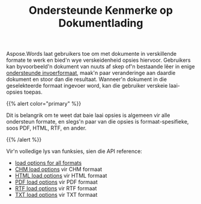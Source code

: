 ﻿---
title: Ondersteunde Kenmerke op Dokumentlading
second_title: Aspose.Words vir Java
articleTitle: Ondersteunde Kenmerke op Dokumentlading
linktitle: Ondersteunde Kenmerke op Dokumentlading
description: "Laai en omskep'n dokument in die meeste gewilde formate en ondersteun baie Microsoft Word funksies."
type: docs
weight: 20
url: /af/java/supported-features-on-document-load/
---

Aspose.Words laat gebruikers toe om met dokumente in verskillende formate te werk en bied'n wye verskeidenheid opsies hiervoor. Gebruikers kan byvoorbeeld'n dokument van nuuts af skep of'n bestaande lêer in enige [ondersteunde invoerformaat](/words/java/supported-document-formats/), maak'n paar veranderinge aan daardie dokument en stoor dan die resultaat. Wanneer'n dokument in die geselekteerde formaat ingevoer word, kan die gebruiker verskeie laai-opsies toepas.

{{% alert color="primary" %}}

Dit is belangrik om te weet dat baie laai opsies is algemeen vir alle ondersteun formate, en slegs'n paar van die opsies is formaat-spesifieke, soos PDF, HTML, RTF, en ander.

{{% /alert %}}

Vir'n volledige lys van funksies, sien die API reference:

- [load options for all formats](https://reference.aspose.com/words/java/com.aspose.words/loadoptions/)
- [CHM load options](https://reference.aspose.com/words/java/com.aspose.words/chmloadoptions/) vir CHM formaat
- [HTML load options](https://reference.aspose.com/words/java/com.aspose.words/htmlloadoptions/) vir HTML formaat
- [PDF load options](https://reference.aspose.com/words/java/com.aspose.words/pdfloadoptions/) vir PDF formaat
- [RTF load options](https://reference.aspose.com/words/java/com.aspose.words/rtfloadoptions/) vir RTF formaat
- [TXT load options](https://reference.aspose.com/words/java/com.aspose.words/txtloadoptions/) vir TXT formaat